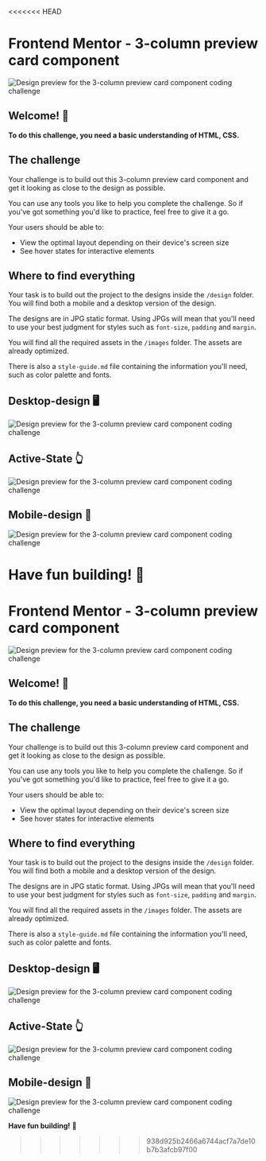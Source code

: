 <<<<<<< HEAD
# Frontend Mentor - 3-column preview card component

![Design preview for the 3-column preview card component coding challenge](./design/desktop-preview.jpg)

## Welcome! 👋

**To do this challenge, you need a basic understanding of HTML, CSS.**

## The challenge

Your challenge is to build out this 3-column preview card component and get it looking as close to the design as possible.

You can use any tools you like to help you complete the challenge. So if you've got something you'd like to practice, feel free to give it a go.

Your users should be able to:

- View the optimal layout depending on their device's screen size
- See hover states for interactive elements

## Where to find everything

Your task is to build out the project to the designs inside the `/design` folder. You will find both a mobile and a desktop version of the design.

The designs are in JPG static format. Using JPGs will mean that you'll need to use your best judgment for styles such as `font-size`, `padding` and `margin`.

You will find all the required assets in the `/images` folder. The assets are already optimized.

There is also a `style-guide.md` file containing the information you'll need, such as color palette and fonts.

## Desktop-design 🖥️

![Design preview for the 3-column preview card component coding challenge](./design/desktop-design.jpg)

## Active-State 👆

![Design preview for the 3-column preview card component coding challenge](./design/active-states.jpg)

## Mobile-design 📱

![Design preview for the 3-column preview card component coding challenge](./design/mobile-design.jpg)

**Have fun building!** 🚀
=======
# Frontend Mentor - 3-column preview card component

![Design preview for the 3-column preview card component coding challenge](./design/desktop-preview.jpg)

## Welcome! 👋

**To do this challenge, you need a basic understanding of HTML, CSS.**

## The challenge

Your challenge is to build out this 3-column preview card component and get it looking as close to the design as possible.

You can use any tools you like to help you complete the challenge. So if you've got something you'd like to practice, feel free to give it a go.

Your users should be able to:

- View the optimal layout depending on their device's screen size
- See hover states for interactive elements

## Where to find everything

Your task is to build out the project to the designs inside the `/design` folder. You will find both a mobile and a desktop version of the design.

The designs are in JPG static format. Using JPGs will mean that you'll need to use your best judgment for styles such as `font-size`, `padding` and `margin`.

You will find all the required assets in the `/images` folder. The assets are already optimized.

There is also a `style-guide.md` file containing the information you'll need, such as color palette and fonts.

## Desktop-design 🖥️

![Design preview for the 3-column preview card component coding challenge](./design/desktop-design.jpg)

## Active-State 👆

![Design preview for the 3-column preview card component coding challenge](./design/active-states.jpg)

## Mobile-design 📱

![Design preview for the 3-column preview card component coding challenge](./design/mobile-design.jpg)

**Have fun building!** 🚀
>>>>>>> 938d925b2466a6744acf7a7de10b7b3afcb97f00
